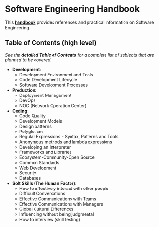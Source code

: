 Software Engineering Handbook
=============================

This [**handbook**](/Handbook) provides references and practical information on Software Engineering.

## Table of Contents (high level)

*See the [**detailed Table of Contents**](TOC.md) for a complete list of subjects that are planned 
to be covered.*

- **Development**:
    - Development Environment and Tools
    - Code Development Lifecycle
    - Software Development Processes
- **Production**:
    - Deployment Management
    - DevOps
    - NOC (Network Operation Center)
- **Coding**:
    - Code Quality
    - Development Models
    - Design patterns
    - Polyglotism
    - Regular Expressions - Syntax, Patterns and Tools
    - Anonymous methods and lambda expressions
    - Developing an Interpreter
    - Frameworks and Libraries
    - Ecosystem-Community-Open Source
    - Common Standards
    - Web Development
    - Security
    - Databases
- **Soft Skills (The Human Factor)**:
    - How to effectively interact with other people
    - Difficult Conversations
    - Effective Communications with Teams
    - Effective Communications with Managers
    - Global Cultural Differences
    - Influencing without being judgmental
    - How to interview (skill testing)
